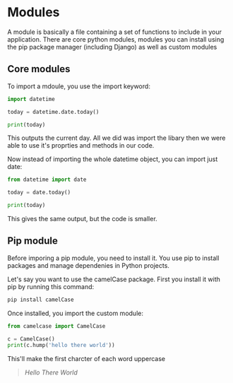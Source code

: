 # Modules
A module is basically a file containing a set of functions to include in your application. There are core python modules, modules you can install using the pip package manager (including Django) as well as custom modules

## Core modules
To import a mdoule, you use the import keyword:
```python title="my-python-app/modules.py"
import datetime

today = datetime.date.today()

print(today)
```
This outputs the current day. All we did was import the libary then we were able to use it's proprties and methods in our code.

Now instead of importing the whole datetime object, you can import just date:
```python title="my-python-app/modules.py"
from datetime import date

today = date.today()

print(today)
```
This gives the same output, but the code is smaller.

## Pip module
Before imporing a pip module, you need to install it. You use pip to install packages and manage dependenies in Python projects.

Let's say you want to use the camelCase package. First you install it with pip by running this command:
```python title="my-python-app/modules.py"
pip install camelCase
```
Once installed, you import the custom module:
```python title="my-python-app/modules.py"
from camelcase import CamelCase

c = CamelCase()
print(c.hump('hello there world'))
```
This'll make the first charcter of each word uppercase
> *Hello There World*
